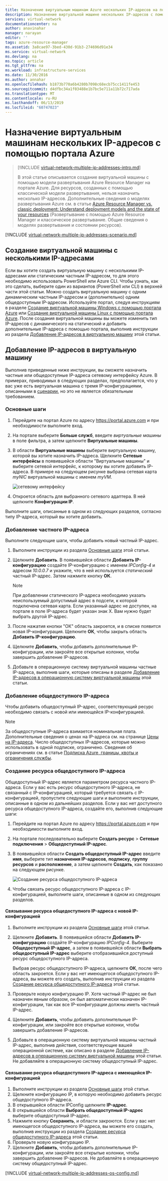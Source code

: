 ```yaml
---
title: Назначение виртуальным машинам Azure нескольких IP-адресов на портале | Документация Майкрософт
description: Назначение виртуальной машине нескольких IP-адресов с помощью портала Azure | Resource Manager
services: virtual-network
documentationcenter: na
author: anavinahar
manager: narayan
editor: ''
tags: azure-resource-manager
ms.assetid: 3a8cae97-3bed-430d-91b3-274696d91e34
ms.service: virtual-network
ms.devlang: na
ms.topic: article
ms.tgt_pltfrm: na
ms.workload: infrastructure-services
ms.date: 11/30/2016
ms.author: annahar
ms.openlocfilehash: b1873b770a6b4280b7098c68ecb75cc1411fe453
ms.sourcegitcommit: d4dfbc34a1f03488e1b7bc5e711a11b72c717ada
ms.translationtype: MT
ms.contentlocale: ru-RU
ms.lasthandoff: 06/13/2019
ms.locfileid: "60747023"
---
```

# <a name="assign-multiple-ip-addresses-to-virtual-machines-using-the-azure-portal"></a>Назначение виртуальным машинам нескольких IP-адресов с помощью портала Azure

> [!INCLUDE [virtual-network-multiple-ip-addresses-intro.md](../../includes/virtual-network-multiple-ip-addresses-intro.md)]
> 
> В этой статье описывается создание виртуальной машины с помощью модели развертывания Azure Resource Manager на портале Azure. Для ресурсов, созданных с помощью классической модели развертывания, нельзя назначить несколько IP-адресов. Дополнительные сведения о моделях развертывания Azure см. в статье [Azure Resource Manager vs. classic deployment: Understand deployment models and the state of your resources](../resource-manager-deployment-model.md) (Развертывание с помощью Azure Resource Manager и классическое развертывание. Общие сведения о моделях развертывания и состоянии ресурсов).

[!INCLUDE [virtual-network-multiple-ip-addresses-scenario.md](../../includes/virtual-network-multiple-ip-addresses-scenario.md)]

## <a name = "create"></a>Создание виртуальной машины с несколькими IP-адресами

Если вы хотите создать виртуальную машину с несколькими IP-адресами или статическим частным IP-адресом, то для этого необходимо использовать PowerShell или Azure CLI. Чтобы узнать, как это сделать, выберите один из вариантов (PowerShell или CLI) в верхней части этой статьи. Можно создать виртуальную машину с одним динамическим частным IP-адресом и (дополнительно) одним общедоступным IP-адресом. Используйте портал, следуя инструкциям в разделе [Создание виртуальной машины Windows с помощью портала Azure](../virtual-machines/virtual-machines-windows-hero-tutorial.md) или [Создание виртуальной машины Linux с помощью портала Azure](../virtual-machines/linux/quick-create-portal.md). После создания виртуальной машины вы можете изменить тип IP-адресов с динамического на статический и добавить дополнительные IP-адреса с помощью портала, выполнив инструкции из раздела [Добавление IP-адресов в виртуальную машину](#add) этой статьи.

## <a name="add"></a>Добавление IP-адресов в виртуальную машину

Выполнив приведенные ниже инструкции, вы сможете назначить частные или общедоступные IP-адреса сетевому интерфейсу Azure. В примерах, приводимых в следующих разделах, предполагается, что у вас уже есть виртуальная машина с тремя IP-конфигурациями, описанными в [сценарии](#scenario), но это не является обязательным требованием.

### <a name="coreadd"></a>Основные шаги

1. Перейдите на портал Azure по адресу https://portal.azure.com и при необходимости выполните вход.
2. На портале выберите **Больше служб**, введите *виртуальные машины* в поле фильтра, а затем щелкните **Виртуальные машины**.
3. В области **Виртуальные машины** выберите виртуальную машину, которой вы хотите назначить IP-адреса. Щелкните **Сетевые интерфейсы** в появившейся области "Виртуальные машины" и выберите сетевой интерфейс, к которому вы хотите добавить IP-адреса. В примере на следующем рисунке выбрана сетевая карта *myNIC* виртуальной машины с именем *myVM*.

    ![сетевому интерфейсу](./media/virtual-network-multiple-ip-addresses-portal/figure1.png)

4. Откроется область для выбранного сетевого адаптера. В ней щелкните **Конфигурации IP**.

Выполните шаги, описанные в одном из следующих разделов, согласно типу IP-адреса, который вы хотите добавить.

### <a name="add-a-private-ip-address"></a>**Добавление частного IP-адреса**

Выполните следующие шаги, чтобы добавить новый частный IP-адрес.

1. Выполните инструкции из раздела [Основные шаги](#coreadd) этой статьи.
2. Щелкните **Добавить**. В появившейся области **Добавить IP-конфигурацию** создайте IP-конфигурацию с именем *IPConfig-4* и адресом *10.0.0.7* и укажите, что в ней используется *статический* частный IP-адрес. Затем нажмите кнопку **ОК**.

    > [!NOTE]
    > При добавлении статического IP-адреса необходимо указать неиспользуемый допустимый адрес в подсети, к которой подключена сетевая карта. Если указанный адрес не доступен, на портале в поле IP-адреса будет указан знак X. Вам нужно будет выбрать другой IP-адрес.

3. После нажатия кнопки "ОК" область закроется, и в списке появится новая IP-конфигурация. Щелкните **ОК**, чтобы закрыть область **Добавить IP-конфигурацию**.
4. Щелкните **Добавить**, чтобы добавить дополнительные IP-конфигурации, или закройте все открытые колонки, чтобы завершить добавление IP-адресов.
5. Добавьте в операционную систему виртуальной машины частные IP-адреса, выполнив шаги, которые описаны в разделе [Добавление IP-адресов в операционную систему виртуальной машины](#os-config) этой статьи.

### <a name="add-a-public-ip-address"></a>Добавление общедоступного IP-адреса

Чтобы добавить общедоступный IP-адрес, соответствующий ресурс необходимо связать с новой или имеющейся IP-конфигурацией.

> [!NOTE]
> За общедоступные IP-адреса взимается номинальная плата. Дополнительные сведения о ценах на IP-адреса см. на странице [Цены на IP-адреса](https://azure.microsoft.com/pricing/details/ip-addresses). Число общедоступных IP-адресов, которые можно использовать в одной подписке, ограничено. Сведения об ограничениях см. в статье [Подписка Azure, границы, квоты и ограничения службы](../azure-subscription-service-limits.md#networking-limits).
> 

### <a name="create-public-ip"></a>Создание ресурса общедоступного IP-адреса

Общедоступный IP-адрес является параметром ресурса частного IP-адреса. Если у вас есть ресурс общедоступного IP-адреса, не связанный с IP-конфигурацией, который требуется связать с IP-конфигурацией, пропустите следующие шаги и выполните инструкции, описанные в одном из дальнейших разделов. Если у вас нет доступного ресурса общедоступного IP-адреса, создайте его, выполнив следующие шаги:

1. Перейдите на портал Azure по адресу https://portal.azure.com и при необходимости выполните вход.
3. На портале последовательно выберите **Создать ресурс** > **Сетевые подключения** > **Общедоступный IP-адрес**.
4. В появившейся области **Создать общедоступный IP-адрес** введите **имя**, выберите тип **назначения IP-адресов**, **подписку**, **группу ресурсов** и **расположение**, а затем щелкните **Создать**, как показано на следующем рисунке.

    ![Создание ресурса общедоступного IP-адреса](./media/virtual-network-multiple-ip-addresses-portal/figure5.png)

5. Чтобы связать ресурс общедоступного IP-адреса с IP-конфигурацией, выполните шаги, описанные в одном из следующих разделов.

#### <a name="associate-the-public-ip-address-resource-to-a-new-ip-configuration"></a>Связывание ресурса общедоступного IP-адреса с новой IP-конфигурацией

1. Выполните инструкции из раздела [Основные шаги](#coreadd) этой статьи.
2. Щелкните **Добавить**. В появившейся области **Добавить IP-конфигурацию** создайте IP-конфигурацию *IPConfig-4*. Выберите **Общедоступный IP-адрес**, а затем в появившейся области **Выбрать общедоступный IP-адрес** выберите отобразившийся доступный ресурс общедоступного IP-адреса.

    Выбрав ресурс общедоступного IP-адреса, щелкните **OК**, после чего область закроется. Если у вас нет имеющегося общедоступного IP-адреса, вы можете его создать, выполнив инструкции из раздела [Создание ресурса общедоступного IP-адреса](#create-public-ip) этой статьи. 

3. Проверьте новую конфигурацию IP. Хотя частный IP-адрес не был назначен явным образом, он был автоматически назначен IP-конфигурации, так как все IP-конфигурации должны иметь частный IP-адрес.
4. Щелкните **Добавить**, чтобы добавить дополнительные IP-конфигурации, или закройте все открытые колонки, чтобы завершить добавление IP-адресов.
5. Добавьте в операционную систему виртуальной машины частный IP-адрес, выполнив действия, соответствующие вашей операционной системе, как описано в разделе [Добавление IP-адресов в операционную систему виртуальной машины](#os-config) этой статьи. Не добавляйте в операционную систему общедоступный IP-адрес.

#### <a name="associate-the-public-ip-address-resource-to-an-existing-ip-configuration"></a>Связывание ресурса общедоступного IP-адреса с имеющейся IP-конфигурацией

1. Выполните инструкции из раздела [Основные шаги](#coreadd) этой статьи.
2. Щелкните конфигурацию IP, в которую необходимо добавить ресурс общедоступного IP-адреса.
3. В открывшейся области IPConfig щелкните **IP-адрес**.
4. В открывшейся области **Выбрать общедоступный IP-адрес** выберите общедоступный IP-адрес.
5. Нажмите кнопку **Сохранить**, и области закроются. Если у вас нет имеющегося общедоступного IP-адреса, вы можете его создать, выполнив инструкции из раздела [Создание ресурса общедоступного IP-адреса](#create-public-ip) этой статьи.
3. Проверьте новую конфигурацию IP.
4. Щелкните **Добавить**, чтобы добавить дополнительные IP-конфигурации, или закройте все открытые колонки, чтобы завершить добавление IP-адресов. Не добавляйте в операционную систему общедоступный IP-адрес.


[!INCLUDE [virtual-network-multiple-ip-addresses-os-config.md](../../includes/virtual-network-multiple-ip-addresses-os-config.md)]
